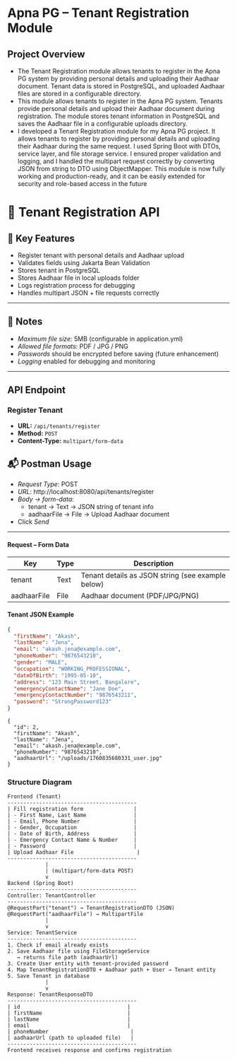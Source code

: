 # Apna PG – Tenant Registration Module

## Project Overview
- The Tenant Registration module allows tenants to register in the Apna PG system by providing personal details and uploading their Aadhaar document. Tenant data is stored in PostgreSQL, and uploaded Aadhaar files are stored in a configurable directory.
- This module allows tenants to register in the Apna PG system. Tenants provide personal details and upload their Aadhaar document during registration. The module stores tenant information in PostgreSQL and saves the Aadhaar file in a configurable uploads directory.
- I developed a Tenant Registration module for my Apna PG project. It allows tenants to register by providing personal details and uploading their Aadhaar during the same request. I used Spring Boot with DTOs, service layer, and file storage service. I ensured proper validation and logging, and I handled the multipart request correctly by converting JSON from string to DTO using ObjectMapper. This module is now fully working and production-ready, and it can be easily extended for security and role-based access in the future

# 🧾 Tenant Registration API
## 🔑 Key Features
- Register tenant with personal details and Aadhaar upload
- Validates fields using Jakarta Bean Validation
- Stores tenant in PostgreSQL
- Stores Aadhaar file in local uploads folder
- Logs registration process for debugging
- Handles multipart JSON + file requests correctly
---
## 📝 Notes
- *Maximum file size*: 5MB (configurable in application.yml)
- *Allowed file formats*: PDF / JPG / PNG
- *Passwords* should be encrypted before saving (future enhancement)
- *Logging* enabled for debugging and monitoring
---

## API Endpoint

### Register Tenant
- **URL:** `/api/tenants/register`
- **Method:** `POST`
- **Content-Type:** `multipart/form-data`

## 📬 Postman Usage

- *Request Type*: POST
- *URL*: http://localhost:8080/api/tenants/register
- *Body → form-data*:
    - tenant → Text → JSON string of tenant info
    - aadhaarFile → File → Upload Aadhaar document
- Click *Send*

---



#### Request – Form Data
| Key          | Type | Description                                         |
|--------------|------|-----------------------------------------------------|
| tenant       | Text | Tenant details as JSON string (see example below)  |
| aadhaarFile  | File | Aadhaar document (PDF/JPG/PNG)                     |

#### Tenant JSON Example
```json
{
  "firstName": "Akash",
  "lastName": "Jena",
  "email": "akash.jena@example.com",
  "phoneNumber": "9876543210",
  "gender": "MALE",
  "occupation": "WORKING_PROFESSIONAL",
  "dateOfBirth": "1995-05-10",
  "address": "123 Main Street, Bangalore",
  "emergencyContactName": "Jane Doe",
  "emergencyContactNumber": "9876543211",
  "password": "StrongPassword123"
}
```

````
{
  "id": 2,
  "firstName": "Akash",
  "lastName": "Jena",
  "email": "akash.jena@example.com",
  "phoneNumber": "9876543210",
  "aadhaarUrl": "/uploads/1760835680331_user.jpg"
}
````
### Structure Diagram
````
Frontend (Tenant) 
-----------------------------------------
| Fill registration form                |
| - First Name, Last Name               |
| - Email, Phone Number                 |
| - Gender, Occupation                  |
| - Date of Birth, Address              |
| - Emergency Contact Name & Number     |
| - Password                            |
| Upload Aadhaar File                    |
-----------------------------------------
            |
            | (multipart/form-data POST)
            v
Backend (Spring Boot)
-----------------------------------------
Controller: TenantController
-----------------------------------------
@RequestPart("tenant") → TenantRegistrationDTO (JSON)
@RequestPart("aadhaarFile") → MultipartFile
            |
            v
Service: TenantService
-----------------------------------------
1. Check if email already exists
2. Save Aadhaar file using FileStorageService
   → returns file path (aadhaarUrl)
3. Create User entity with tenant-provided password
4. Map TenantRegistrationDTO + Aadhaar path + User → Tenant entity
5. Save Tenant in database
            |
            v
Response: TenantResponseDTO
-----------------------------------------
| id                                  |
| firstName                           |
| lastName                            |
| email                               |
| phoneNumber                          |
| aadhaarUrl (path to uploaded file)   |
-----------------------------------------
Frontend receives response and confirms registration

````